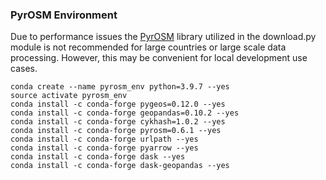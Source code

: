 
### PyrOSM Environment 

Due to performance issues the [PyrOSM](https://pyrosm.readthedocs.io/en/latest/) library utilized in the download.py module is not recommended for large countries or large scale data processing.
However, this may be convenient for local development use cases. 

```
conda create --name pyrosm_env python=3.9.7 --yes
source activate pyrosm_env
conda install -c conda-forge pygeos=0.12.0 --yes
conda install -c conda-forge geopandas=0.10.2 --yes
conda install -c conda-forge cykhash=1.0.2 --yes
conda install -c conda-forge pyrosm=0.6.1 --yes
conda install -c conda-forge urlpath --yes
conda install -c conda-forge pyarrow --yes
conda install -c conda-forge dask --yes
conda install -c conda-forge dask-geopandas --yes
```
